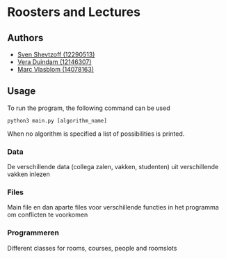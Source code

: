 
# Roosters and Lectures






## Authors

- [Sven Shevtzoff (12290513)](https://github.com/SvenShevtzoff) 
- [Vera Duindam (12146307)](https://github.com/veraduindam) 
- [Marc Vlasblom (14078163)](https://github.com/marcBook-air)  



## Usage
To run the program, the following command can be used

    python3 main.py [algorithm_name]

When no algorithm is specified a list of possibilities is printed.


### Data

De verschillende data (collega zalen, vakken, studenten) uit verschillende vakken inlezen

### Files

Main file en dan aparte files voor verschillende functies in het programma om conflicten te voorkomen

### Programmeren

Different classes for rooms, courses, people and roomslots
